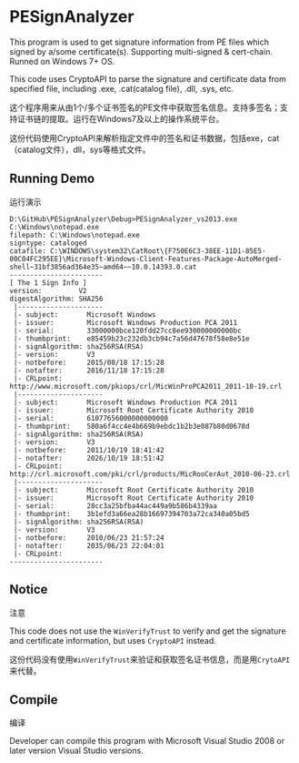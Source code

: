 # PESignAnalyzer

This program is used to get signature information from PE files which signed by a/some certificate(s). Supporting multi-signed &amp; cert-chain. Runned on Windows 7+ OS.

This code uses CryptoAPI to parse the signature and certificate data from specified file, including .exe, .cat(catalog file), .dll, .sys, etc.

这个程序用来从由1个/多个证书签名的PE文件中获取签名信息。支持多签名；支持证书链的提取。运行在Windows7及以上的操作系统平台。

这份代码使用CryptoAPI来解析指定文件中的签名和证书数据，包括exe，cat（catalog文件），dll，sys等格式文件。

## Running Demo

运行演示

```
D:\GitHub\PESignAnalyzer\Debug>PESignAnalyzer_vs2013.exe C:\Windows\notepad.exe
filepath: C:\Windows\notepad.exe
signtype: cataloged
catafile: C:\WINDOWS\system32\CatRoot\{F750E6C3-38EE-11D1-85E5-00C04FC295EE}\Microsoft-Windows-Client-Features-Package-AutoMerged-shell~31bf3856ad364e35~amd64~~10.0.14393.0.cat
-----------------------
[ The 1 Sign Info ]
version:         V2
digestAlgorithm: SHA256
 |---------------------
 |- subject:       Microsoft Windows
 |- issuer:        Microsoft Windows Production PCA 2011
 |- serial:        33000000bce120fdd27cc8ee930000000000bc
 |- thumbprint:    e85459b23c232db3cb94c7a56d47678f58e8e51e
 |- signAlgorithm: sha256RSA(RSA)
 |- version:       V3
 |- notbefore:     2015/08/18 17:15:28
 |- notafter:      2016/11/18 17:15:28
 |- CRLpoint:      http://www.microsoft.com/pkiops/crl/MicWinProPCA2011_2011-10-19.crl
 |---------------------
 |- subject:       Microsoft Windows Production PCA 2011
 |- issuer:        Microsoft Root Certificate Authority 2010
 |- serial:        61077656000000000008
 |- thumbprint:    580a6f4cc4e4b669b9ebdc1b2b3e087b80d0678d
 |- signAlgorithm: sha256RSA(RSA)
 |- version:       V3
 |- notbefore:     2011/10/19 18:41:42
 |- notafter:      2026/10/19 18:51:42
 |- CRLpoint:      http://crl.microsoft.com/pki/crl/products/MicRooCerAut_2010-06-23.crl
 |---------------------
 |- subject:       Microsoft Root Certificate Authority 2010
 |- issuer:        Microsoft Root Certificate Authority 2010
 |- serial:        28cc3a25bfba44ac449a9b586b4339aa
 |- thumbprint:    3b1efd3a66ea28b16697394703a72ca340a05bd5
 |- signAlgorithm: sha256RSA(RSA)
 |- version:       V3
 |- notbefore:     2010/06/23 21:57:24
 |- notafter:      2035/06/23 22:04:01
 |- CRLpoint:
-----------------------

```

## Notice

注意

This code does not use the `WinVerifyTrust` to verify and get the signature and certificate information, but uses `CryptoAPI` instead.

这份代码没有使用`WinVerifyTrust`来验证和获取签名证书信息，而是用`CrytoAPI`来代替。

## Compile

编译

Developer can compile this program with Microsoft Visual Studio 2008 or later version Visual Studio versions.
